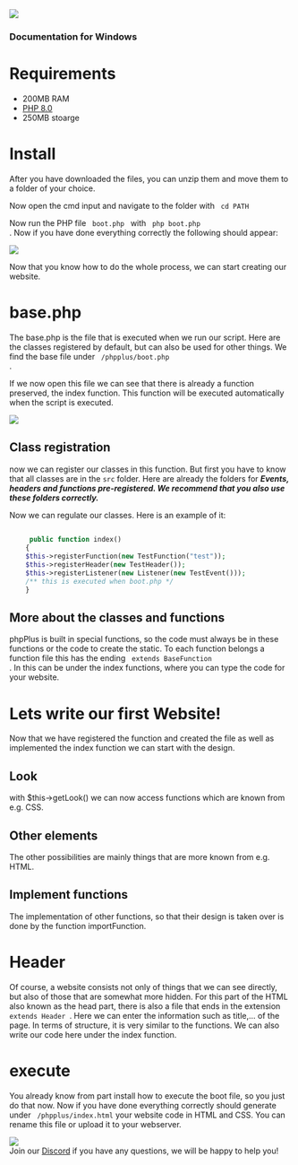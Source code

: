 
<img src= "https://github.com/phpPlus-Officiall/phpPlus/blob/main/baselogo.jpg">

### Documentation for Windows

# Requirements
 -  200MB RAM
 -  <a href= "https://www.php.net/downloads.php"> PHP 8.0 </a>
 -  250MB  stoarge
# Install 

After you have downloaded the files, you can unzip them and move them to a folder of your choice.

Now open the cmd input and navigate to the folder with <code> cd PATH </code>

Now run the PHP file <code> boot.php </code> with <code> php boot.php </code> . Now if you have done everything correctly the following should appear:


<img src= "https://github.com/phpPlus-Officiall/phpPlus/blob/main/screens/boot.png">
 
Now that you know how to do the whole process, we can start creating our website.

# base.php

The base.php is the file that is executed when we run our script. Here are the classes registered by default, but can also be used for other things. 
We find the base file under <code> /phpplus/boot.php </code> .

If we now open this file we can see that there is already a function preserved, the index function. This function will be executed automatically when the script is executed.

<img src="https://github.com/phpPlus-Officiall/phpPlus/blob/main/screens/index.png">

## Class registration

now we can register our classes in this function. But first you have to know that all classes are in the <code>src</code> folder. Here are already the folders for **_Events, headers and functions pre-registered. We recommend that you also use these folders correctly._**
 
 Now we can regulate our classes. Here is an example of it: 
```php
    
     public function index()
    {
    $this->registerFunction(new TestFunction("test"));
    $this->registerHeader(new TestHeader());
    $this->registerListener(new Listener(new TestEvent()));
    /** this is executed when boot.php */
    }
```

## More about the classes and functions
 
 phpPlus is built in special functions, so the code must always be in these functions or the code to create the static. To each function belongs a function file this has the ending <code> extends BaseFunction </code>. In this can be under the index functions, where you can type the code for your website.
 
# Lets write our first Website!
 
 Now that we have registered the function and created the file as well as implemented the index function we can start with the design. 

## Look

with $this->getLook() we can now access functions which are known from e.g. CSS. 

## Other elements

The other possibilities are mainly things that are more known from e.g. HTML. 

## Implement functions

The implementation of other functions, so that their design is taken over is done by the function importFunction.


# Header 
 
Of course, a website consists not only of things that we can see directly, but also of those that are somewhat more hidden. For this part of the HTML also known as the head part, there is also a file that ends in the extension <code> extends Header </code>. Here we can enter the information such as title,...
of the page. In terms of structure, it is very similar to the functions. We can also write our code here under the index function.

# execute 
You already know from part install how to execute the boot file, so you just do that now. Now if you have done everything correctly should generate under <code> /phpplus/index.html</code> your website code in HTML and CSS. You can rename this file or upload it to your webserver. 
 
  <img src= "https://cloud.githubusercontent.com/assets/6291467/26705903/96c2d66e-477c-11e7-9f4e-f3c0efe96c9a.png"><br>
  Join our <a href="https://discord.gg/zjFpVGzXxM">Discord</a> if you have any questions, we will be happy to help you!
 
